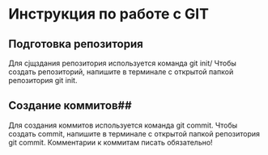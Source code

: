 # Инструкция по работе с GIT #


## Подготовка репозитория ##

Для сjщздания репозитория используется команда git init/ Чтобы создать репозиторий, напишите в терминале с открытой папкой репозитория git init.

## Создание коммитов##

Для создания коммитов используется команда git commit. Чтобы создать commit, напишите в терминале с открытой папкой репозитория git commit. Комментарии к коммитам писать обязательно!
